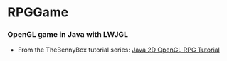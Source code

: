 # RPGGame
### OpenGL game in Java with LWJGL
* From the TheBennyBox tutorial series: [Java 2D OpenGL RPG Tutorial](https://www.youtube.com/playlist?list=PLF76C2BB0B6FE7848)
